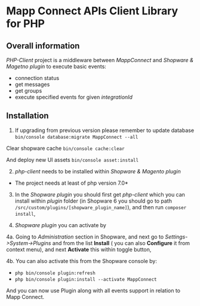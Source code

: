 # Mapp Connect APIs Client Library for PHP #

## Overall information ##

*PHP-Client* project is a middleware between *MappConnect* and *Shopware & Magetno plugin*
to execute basic events:

* connection status
* get messages
* get groups
* execute specified events for given *integrationId*

## Installation ##

1. If upgrading from previous version please remember to update database
`bin/console database:migrate MappConnect --all`

Clear shopware cache
`bin/console cache:clear`

And deploy new UI assets
`bin/console asset:install`

2. *php-client* needs to be installed within *Shopware & Magento plugin*
* The project needs at least of php version 7.0* 

3. In the *Shopware plugin* you should first get *php-client* which you can install within *plugin* folder (in Shopware 6 you should go to path `/src/custom/plugins/[shopware_plugin_name]`), and then run `composer install`,

4. *Shopware plugin* you can activate by 

4a. Going to *Administration* section in Shopware, and next go to *Settings->System->Plugins* and from the list **Install** ( you can also **Configure** it from context menu), and next **Activate** this within toggle button,

4b. You can also activate this from the Shopware console by:

* `php bin/console plugin:refresh`
* `php bin/console plugin:install --activate MappConnect`

And you can now use Plugin along with all events support in relation to Mapp Connect.
